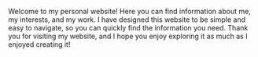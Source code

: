 Welcome to my personal website! Here you can find information about me, my interests, and my work. I have designed this website to be simple and easy to navigate, so you can quickly find the information you need. Thank you for visiting my website, and I hope you enjoy exploring it as much as I enjoyed creating it!